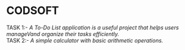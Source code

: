 # CODSOFT
TASK 1:-<i> A To-Do List application is a useful project that helps users manageVand organize their tasks efficiently.</i> 
<br>
TASK 2:- <i>A simple calculator with basic arithmetic operations.
